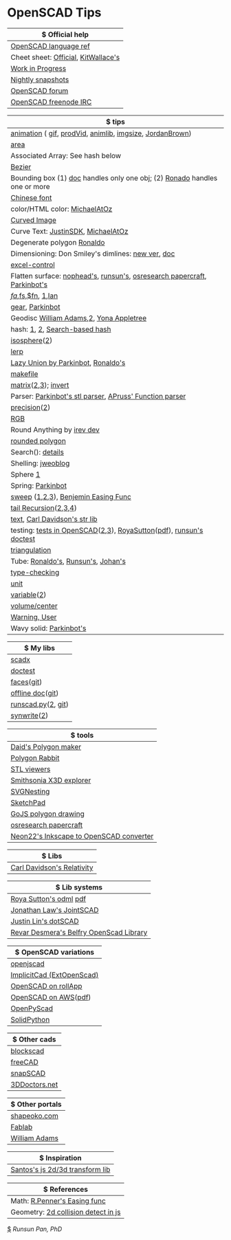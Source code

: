 # OpenSCAD Tips

| $ **Official help** |
|----------------------|
|[OpenSCAD language ref](https://en.wikibooks.org/wiki/OpenSCAD_User_Manual/The_OpenSCAD_Language) |
|Cheet sheet: [Official](http://www.openscad.org/cheatsheet/), [KitWallace's](http://kitwallace.co.uk/openscad/OpenSCAD%20CheatSheet.htm) |
|[Work in Progress](https://en.wikibooks.org/wiki/OpenSCAD_User_Manual/WIP) |
|[Nightly snapshots](http://files.openscad.org/snapshots/) |
|[OpenSCAD forum](http://forum.openscad.org)|
|[OpenSCAD freenode IRC](http://webchat.freenode.net/?channels=#openscad)|

| $ **tips** | 
|------------|
| [animation](http://forum.openscad.org/About-animation-just-for-the-record-just-for-Windows-users-td16733.html) ( [gif](http://forum.openscad.org/Animating-gif-with-3D-rotation-tp14011.html), [prodVid](http://forum.openscad.org/Product-Video-produced-with-OpenSCAD-td15783.html), [animlib](http://forum.openscad.org/Animation-Motion-Library-td17196.html), [imgsize](http://forum.openscad.org/Can-I-force-Animation-to-use-quot-Render-quot-instead-of-quot-Preview-quot-td14828.html#a14848), [JordanBrown](http://forum.openscad.org/matrix-interpolation-td22284.html)) |
| [area](http://forum.openscad.org/Easy-way-to-get-the-area-of-a-polygon-tp17045p17055.html) |
| Associated Array: See hash below |
| [Bezier](http://forum.openscad.org/Can-you-sweep-a-object-with-fingers-tp19057p19309.html) |
| Bounding box (1) [doc](https://en.wikibooks.org/wiki/OpenSCAD_User_Manual/Commented_Example_Projects) handles only one obj; (2) [Ronado](http://forum.openscad.org/Round-anything-Retrospective-rounding-filleting-module-tp21794p21820.html) handles one or more | 
| [Chinese font](http://forum.openscad.org/How-to-write-a-texture-to-a-face-Solid-in-a-geometric-model-tp16718p16753.html) |
| color/HTML color: [MichaelAtOz](https://github.com/openscad/openscad/files/1250754/rgb.txt) |
| [Curved Image](http://forum.openscad.org/Images-on-curved-cylindrical-surface-td17823.html) |
| Curve Text: [JustinSDK](http://openhome.cc/eGossip/OpenSCAD/ModifierCharacters.html), [MichaelAtOz](http://forum.openscad.org/textCylinder-dodgy-version-for-text-around-a-cylinder-td9262.html#a9265) |
| Degenerate polygon [Ronaldo](http://forum.openscad.org/Polyhedron-degenerated-triangles-are-allowed-but-quads-td19917.html) |
| Dimensioning: Don Smiley's dimlines: [new ver](http://forum.openscad.org/Dimension-Parameter-labeling-for-part-diagrams-tp15172p15185.html), [doc](http://www.cannymachines.com/entries/9/openscad_dimensioned_drawings) |
| [excel-control](http://forum.openscad.org/Parameterlist-Excel-export-to-OpenSCAD-tp15363p15367.html) |
| Flatten surface: [nophead's](http://forum.openscad.org/flattening-curved-surfaces-tp19727p19763.html), [runsun's](http://forum.openscad.org/flattening-curved-surfaces-tp19727p19782.html), [osresearch papercraft](https://github.com/osresearch/papercraft), [Parkinbot's](http://forum.openscad.org/flattening-curved-surfaces-tp19727p19807.html) |
| [$fa,$fs,$fn](http://forum.openscad.org/better-than-fn-get-fs-working-a-tutorial-td1271.html), [1](http://forum.openscad.org/fn-fa-and-fs-tp17932p17936.html),[Ian](https://forum.makehackvoid.com/t/openscad-circle-calculations/721) |
| [gear](http://lcamtuf.coredump.cx/gcnc/ch6/#6.1), [Parkinbot](http://www.thingiverse.com/thing:636119) |
| Geodisc [William Adams](https://www.thingiverse.com/thing:10725),[2](https://www.thingiverse.com/thing:10540), [Yona Appletree](https://gist.github.com/Yona-Appletree/a03bc32a5c5ca6886e38)|
| hash: [1](http://forum.openscad.org/parameterized-models-td8303.html#a8306), [2](http://forum.openscad.org/Can-I-get-some-code-review-up-in-here-tp12341p12355.html), [Search-based hash](http://www.thingiverse.com/groups/openscad/topic:5610#comment-1093645) |
| [isosphere](http://forum.openscad.org/New-Algorithm-for-Spheres-tp13306p17062.html)([2](http://blog.andreaskahler.com/2009/06/creating-icosphere-mesh-in-code.html)) |
| [lerp](http://forum.openscad.org/Irregular-mesh-generated-tp13765p13779.html ) |
| [Lazy Union by Parkinbot](http://forum.openscad.org/rendering-for-paper-assembly-manual-tp20108p20126.html), [Ronaldo's](http://forum.openscad.org/rendering-for-paper-assembly-manual-tp20108p20140.html) |
| [makefile](http://forum.openscad.org/Makefile-for-building-complex-models-from-a-single-file-td22296.html ) |
| [matrix](http://www.thingiverse.com/thing:10249/#files)([2](http://forum.openscad.org/restrict-hull-function-to-one-or-two-dimensions-tp16696p16722.html),[3](https://github.com/lhartmann/openscad_m4lib/blob/master/m4.scad)); [invert](https://github.com/openscad/openscad/issues/1040#issuecomment-233208606) |  
| Parser: [Parkinbot's stl parser](http://forum.openscad.org/flattening-curved-surfaces-tp19727p19816.html), [APruss' Function parser](https://www.thingiverse.com/thing:2295309) |
| [precision](http://forum.openscad.org/Inconsistent-conversion-of-floating-number-to-string-at-7th-significant-digit-tp14350.html)([2](http://forum.openscad.org/Simple-addition-of-numbers-introduces-error-td14408.html)) |
| [RGB](http://forum.openscad.org/An-HSV-HSB-to-RGB-Color-function-in-OpenSCAD-td9835.html) |
| Round Anything by [irev dev](https://www.thingiverse.com/thing:2419664) |
| [rounded polygon](http://forum.openscad.org/Script-to-replicate-hull-and-minkoswki-for-CSG-export-import-into-FreeCAD-td16537.html) |
| Search(): [details](http://forum.openscad.org/Digging-into-search-td12421.html) |
| Shelling: [jweoblog](http://jweoblog.com/?p=644) |
| Sphere [1](http://forum.openscad.org/New-Algorithm-for-Spheres-td13306.html#a17087) |
| Spring: [Parkinbot](http://forum.openscad.org/how-to-make-the-groove-more-width-tp20154p20158.html) |
| [sweep](https://github.com/openscad/list-comprehension-demos/blob/master/sweep.scad) ([1](http://forum.openscad.org/Two-annoyances-td12935i20.html#a13110),[2](http://forum.openscad.org/Vertex-arrays-tp15876p15969.html),[3](http://forum.openscad.org/file/n18324/sweep2.scad)), [Benjemin Easing Func](http://forum.openscad.org/Sweep-with-easing-equations-td20075.html)|
| [tail Recursion](http://forum.openscad.org/Simple-polygon-triangulation-tp16755p16941.html)([2](http://forum.openscad.org/Simple-polygon-triangulation-tp16755p16962.html),[3](http://forum.openscad.org/Tail-recursion-td17040.html),[4](http://forum.openscad.org/Simple-polygon-triangulation-tp16755p16941.html)) |
| [text](http://forum.openscad.org/Wrapping-text-around-a-complex-geometry-tc18145.html), [Carl Davidson's str lib](https://www.thingiverse.com/thing:526023) | 
| testing: [tests in OpenSCAD](http://forum.openscad.org/Clarifying-behaviors-tp18492p18507.html)([2](http://forum.openscad.org/tests-in-OpenSCAD-td8978.html),[3](https://github.com/openscad/openscad/blob/master/doc/testing.txt)), [RoyaSutton](http://forum.openscad.org/Doxygen-openscad-amu-and-omdl-Documenting-and-Design-Flow-td19924.html)([pdf](https://cdn.thingiverse.com/assets/3c/16/d2/00/ea/refman.pdf)), [runsun's doctest](https://github.com/runsun/openscad_doctest)|
| [triangulation](http://forum.openscad.org/Simple-polygon-triangulation-td16755.html) |
| Tube: [Ronaldo's](http://forum.openscad.org/file/n19680/Tube_example.scad), [Runsun's](http://forum.openscad.org/Bent-rod-td14003.html), [Johan's](http://forum.openscad.org/method-to-sweep-or-skin-a-hollow-object-without-difference-function-tp19677p19688.html) |
| [type-checking](http://forum.openscad.org/Determining-what-data-type-a-variable-is-holding-tp16111p16126.html) |
| [unit](http://forum.openscad.org/Output-inch-hardware-sizes-td19204.html) |
| [variable](http://forum.openscad.org/Ignoring-unknown-variable-issue-tp13156p13321.html)([2](http://forum.openscad.org/Special-Variables-tp14477p14512.html)) |
| [volume/center](http://forum.openscad.org/Volume-and-Center-of-mass-td15421.html) |
| [Warning, User](http://forum.openscad.org/Sweep-with-easing-equations-td20075.html) |
| Wavy solid: [Parkinbot's](http://forum.openscad.org/Sweeping-a-cone-through-a-range-of-angles-about-the-origin-tp19662p19676.html) |

|$ **My libs** |
|---------------------|
| [scadx](https://bitbucket.org/runsun/scadx) |
| [doctest](https://github.com/runsun/openscad_doctest) |
| [faces](http://forum.openscad.org/A-faces-function-for-simple-polyhedrons-td12809.html)([git](https://github.com/runsun/faces.scad)) |
| [offline doc](http://forum.openscad.org/Use-openscad-offliner-for-offline-documentation-td13096.html)([git](https://github.com/runsun/openscad_offliner)) |
| [runscad.py](http://forum.openscad.org/Animating-gif-with-3D-rotation-tp14011p14029.html)([2](http://forum.openscad.org/Symmetrical-Rotation-tp14062p14075.html), [git](https://gist.github.com/runsun/995250a8002386ab9abc)) |
| [synwrite](http://forum.openscad.org/Happy-New-Year-OpenSCAD-syntax-lexer-for-SynWrite-td15402.html)([2](http://www.thingiverse.com/thing:1237864)) |

| $ **tools** |
| ----------------------------------------|
|[Daid's Polygon maker](http://daid.eu/~daid/3d/) |
|[Polygon Rabbit](http://www.protorabbit.nl/flash/polygonrabbit/PolygonRabbit.html)|
|[STL viewers](http://forum.openscad.org/looking-for-a-good-STL-viewer-locally-application-td19722.html)| 
|[Smithsonia X3D explorer](http://3d.si.edu/explorer?modelid=1341)|
|[SVGNesting](http://svgnest.com/)|
|[SketchPad](http://studio.sketchpad.cc/sp/account/sign-in?cont=http%3a%2f%2fstudio.sketchpad.cc%2f)|
|[GoJS polygon drawing](http://gojs.net/latest/extensions/PolygonDrawing.html?gclid=CNmkgNW0ldECFY22wAodAH8EZQ)|
|[osresearch papercraft](https://github.com/osresearch/papercraft) |
|[Neon22's Inkscape to OpenSCAD converter](http://www.thingiverse.com/thing:1065500)|

| $ **Libs** |
|------------------|
| [Carl Davidson's Relativity](https://github.com/davidson16807/relativity.scad/wiki) |

| $ **Lib systems** |
|------------------|
| [Roya Sutton's odml](http://forum.openscad.org/Doxygen-openscad-amu-and-omdl-Documenting-and-Design-Flow-td19924.html) [pdf](https://cdn.thingiverse.com/assets/3c/16/d2/00/ea/refman.pdf)|
| [Jonathan Law's JointSCAD](https://github.com/HopefulLlama/JointSCAD) |
| [Justin Lin's dotSCAD](https://github.com/JustinSDK/dotSCAD) |
| [Revar Desmera's Belfry OpenScad Library](https://github.com/revarbat/BOSL) |

| $ **OpenSCAD variations** | 
| ----------------------------------------|
| [openjscad](http://www.openjscad.org/) |
| [ImplicitCad (ExtOpenScad)](http://www.implicitcad.org/examples/twisted_extrusion) |
| [OpenSCAD on rollApp](https://www.rollapp.com/launch/openscad) | 
| [OpenSCAD on AWS](http://forum.openscad.org/Running-OpenSCAD-on-an-Amazon-AWS-EC2-server-td9544.html)([pdf](http://files.openscad.org/public/OpenSCAD%20on%20EC2.pdf)) |
| [OpenPyScad](https://github.com/taxpon/openpyscad)|
| [SolidPython](https://github.com/SolidCode/SolidPython) |

|$ **Other cads**| 
|------------------|
|[blockscad](https://blockscad.einsteinsworkshop.com/)|
|[freeCAD](https://www.freecadweb.org/)|
|[snapSCAD](https://github.com/martymcguire/snapscad)|
|[3DDoctors.net](http://3ddoctors.net/)|


|$ **Other portals** |
|---------------------|
|[shapeoko.com](http://www.shapeoko.com/wiki/index.php/OpenSCAD#Other_Support_Tools)|
|[Fablab](http://fablabamersfoort.nl/book/openscad)|
|[William Adams](http://www.shapeoko.com/wiki/index.php/Programmatic_G-Code_Generators)|

|$ **Inspiration** |
|---------------------|
| [Santos's js 2d/3d transform lib](https://github.com/ruisoftware/jquery-rsSlideIt)|

|$ **References** |
|---------------------|
| Math: [R.Penner's Easing func](http://robertpenner.com/easing/) |
| Geometry: [2d collision detect in js](https://github.com/bmoren/p5.collide2D/blob/master/p5.collide2d.js) |


[$](http://forum.openscad.org/mailing_list/MailingListOptions.jtp?forum=1) *Runsun Pan, PhD* 

